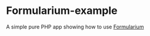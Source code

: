 # Formularium-example

A simple pure PHP app showing how to use [Formularium](https://github.com/Corollarium/Formularium)
